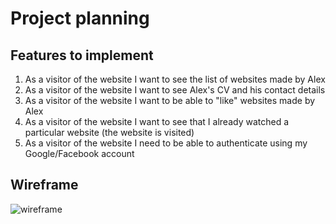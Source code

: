 # Project planning

## Features to implement

1. As a visitor of the website I want to see the list of websites made by Alex
2. As a visitor of the website I want to see Alex's CV and his contact details
3. As a visitor of the website I want to be able to "like" websites made by Alex
4. As a visitor of the website I want to see that I already watched a particular website (the website is visited)
5. As a visitor of the website I need to be able to authenticate using my Google/Facebook account

## Wireframe

![wireframe](./wireframe.png)
